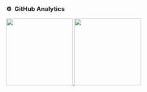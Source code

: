 ### ⚙️ &nbsp;GitHub Analytics
<p align="centre">
  <a href="https://github.com/samirkape">
      <img height="180em" src="https://github-readme-stats-eight-theta.vercel.app/api?username=samirkape&show_icons=true&include_all_commits=true&hide=contribs,prs,issues&count_private=true" />
       <img height="180em" src="https://github-readme-stats-eight-theta.vercel.app/api/top-langs/?username=samirkape&layout=compact"/>
  </a>
</p>
